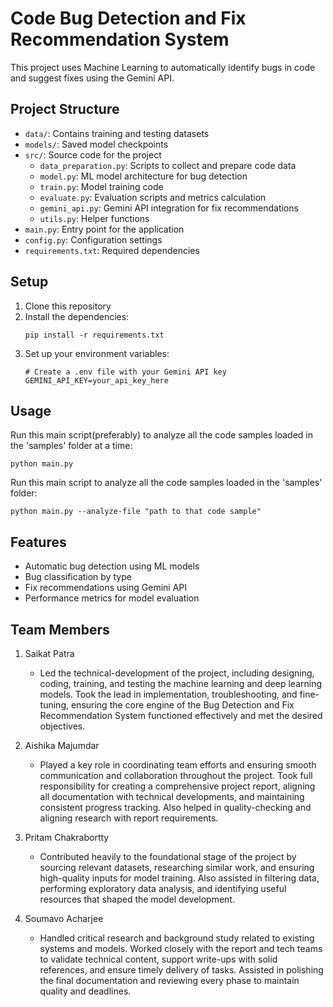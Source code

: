 # Code Bug Detection and Fix Recommendation System

This project uses Machine Learning to automatically identify bugs in code and suggest fixes using the Gemini API.

## Project Structure

- `data/`: Contains training and testing datasets
- `models/`: Saved model checkpoints
- `src/`: Source code for the project
  - `data_preparation.py`: Scripts to collect and prepare code data
  - `model.py`: ML model architecture for bug detection
  - `train.py`: Model training code
  - `evaluate.py`: Evaluation scripts and metrics calculation
  - `gemini_api.py`: Gemini API integration for fix recommendations
  - `utils.py`: Helper functions
- `main.py`: Entry point for the application
- `config.py`: Configuration settings
- `requirements.txt`: Required dependencies

## Setup

1. Clone this repository
2. Install the dependencies:
   ```
   pip install -r requirements.txt
   ```
3. Set up your environment variables:
   ```
   # Create a .env file with your Gemini API key
   GEMINI_API_KEY=your_api_key_here
   ```

## Usage

Run this main script(preferably) to analyze all the code samples loaded in the 'samples' folder at a time:
```
python main.py
```

Run this main script to analyze all the code samples loaded in the 'samples' folder:
```
python main.py --analyze-file "path to that code sample"
```


## Features

- Automatic bug detection using ML models
- Bug classification by type
- Fix recommendations using Gemini API
- Performance metrics for model evaluation

## Team Members

1. Saikat Patra
   - Led the technical-development of the project, including designing, coding, training, and testing the machine learning and deep learning models. Took the lead in implementation, troubleshooting, and fine-tuning, ensuring the core engine of the Bug Detection and Fix Recommendation System functioned effectively and met the desired objectives.

2. Aishika Majumdar
   - Played a key role in coordinating team efforts and ensuring smooth communication and collaboration throughout the project. Took full responsibility for creating a comprehensive project report, aligning all documentation with technical developments, and maintaining consistent progress tracking. Also helped in quality-checking and aligning research with report requirements.


3. Pritam Chakrabortty
   - Contributed heavily to the foundational stage of the project by sourcing relevant datasets, researching similar work, and ensuring high-quality inputs for model training. Also assisted in filtering data, performing exploratory data analysis, and identifying useful resources that shaped the model development.

4. Soumavo Acharjee
   - Handled critical research and background study related to existing systems and models. Worked closely with the report and tech teams to validate technical content, support write-ups with solid references, and ensure timely delivery of tasks. Assisted in polishing the final documentation and reviewing every phase to maintain quality and deadlines.
